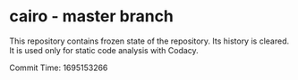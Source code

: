 # cairo - master branch

This repository contains frozen state of the repository.
Its history is cleared. It is used only for static code
analysis with Codacy.

Commit Time: 1695153266